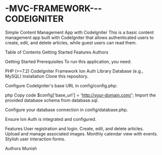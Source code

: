 # -MVC-FRAMEWORK---CODEIGNITER

Simple Content Management App with CodeIgniter
This is a basic content management app built with CodeIgniter that allows authenticated users to create, edit, and delete articles, while guest users can read them.

Table of Contents
Getting Started
Features
Authors

Getting Started
Prerequisites
To run this application, you need:

PHP (>=7.2)
CodeIgniter Framework
Ion Auth Library
Database (e.g., MySQL)
Installation
Clone this repository.

Configure CodeIgniter's base URL in config/config.php:

php
Copy code
$config['base_url'] = 'http://your-domain.com/';
Import the provided database schema from database.sql.

Configure your database connection in config/database.php.

Ensure Ion Auth is integrated and configured.

Features
User registration and login.
Create, edit, and delete articles.
Upload and manage associated images.
Monthly calendar view with events.
Stylish user interaction forms.

Authors
Munish
